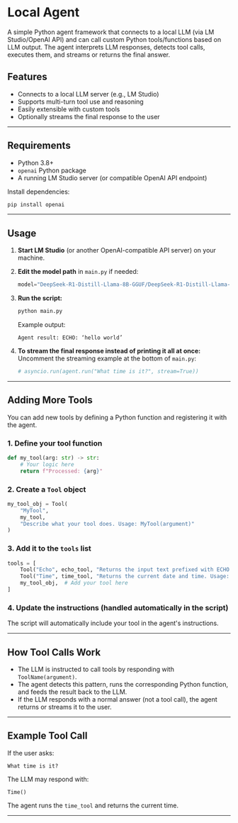 # Local Agent

A simple Python agent framework that connects to a local LLM (via LM Studio/OpenAI API) and can call custom Python tools/functions based on LLM output. The agent interprets LLM responses, detects tool calls, executes them, and streams or returns the final answer.

## Features

- Connects to a local LLM server (e.g., LM Studio)
- Supports multi-turn tool use and reasoning
- Easily extensible with custom tools
- Optionally streams the final response to the user

---

## Requirements

- Python 3.8+
- `openai` Python package
- A running LM Studio server (or compatible OpenAI API endpoint)

Install dependencies:
```sh
pip install openai
```

---

## Usage

1. **Start LM Studio** (or another OpenAI-compatible API server) on your machine.

2. **Edit the model path** in `main.py` if needed:
   ```python
   model="DeepSeek-R1-Distill-Llama-8B-GGUF/DeepSeek-R1-Distill-Llama-8B-Q8_0.gguf"
   ```

3. **Run the script:**
   ```sh
   python main.py
   ```

   Example output:
   ```
   Agent result: ECHO: ‘hello world’
   ```

4. **To stream the final response instead of printing it all at once:**
   Uncomment the streaming example at the bottom of `main.py`:
   ```python
   # asyncio.run(agent.run("What time is it?", stream=True))
   ```

---

## Adding More Tools

You can add new tools by defining a Python function and registering it with the agent.

### 1. Define your tool function

```python
def my_tool(arg: str) -> str:
    # Your logic here
    return f"Processed: {arg}"
```

### 2. Create a `Tool` object

```python
my_tool_obj = Tool(
    "MyTool",
    my_tool,
    "Describe what your tool does. Usage: MyTool(argument)"
)
```

### 3. Add it to the `tools` list

```python
tools = [
    Tool("Echo", echo_tool, "Returns the input text prefixed with ECHO. Usage: Echo(text)"),
    Tool("Time", time_tool, "Returns the current date and time. Usage: Time()"),
    my_tool_obj,  # Add your tool here
]
```

### 4. Update the instructions (handled automatically in the script)

The script will automatically include your tool in the agent's instructions.

---

## How Tool Calls Work

- The LLM is instructed to call tools by responding with `ToolName(argument)`.
- The agent detects this pattern, runs the corresponding Python function, and feeds the result back to the LLM.
- If the LLM responds with a normal answer (not a tool call), the agent returns or streams it to the user.

---

## Example Tool Call

If the user asks:  
```
What time is it?
```
The LLM may respond with:  
```
Time()
```
The agent runs the `time_tool` and returns the current time.

---